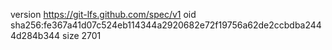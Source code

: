 version https://git-lfs.github.com/spec/v1
oid sha256:fe367a41d07c524eb114344a2920682e72f19756a62de2ccbdba2444d284b344
size 2701
